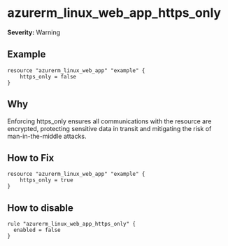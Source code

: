# azurerm_linux_web_app_https_only

**Severity:** Warning


## Example

```hcl
resource "azurerm_linux_web_app" "example" {
    https_only = false
}
```

## Why

Enforcing https_only ensures all communications with the resource are encrypted, protecting sensitive data in transit and mitigating the risk of man-in-the-middle attacks.

## How to Fix

```hcl
resource "azurerm_linux_web_app" "example" {
    https_only = true
}
```


## How to disable

```hcl
rule "azurerm_linux_web_app_https_only" {
  enabled = false
}
```

